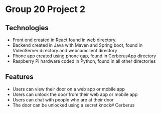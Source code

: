 # Group 20 Project 2
## Technologies
* Front end created in React found in web directory.
* Backend created in Java with Maven and Spring boot, found in VideoServer directory and webcamclient directory
* Phone app created using phone gap, found in CerberusApp directory
* Raspberry Pi hardware coded in Python, found in all other directories

## Features
* Users can view their door on a web app or mobile app
* Users can unlock the door from their web app or mobile app
* Users can chat with people who are at their door
* The door can be unlocked using a secret knock# Cerberus
